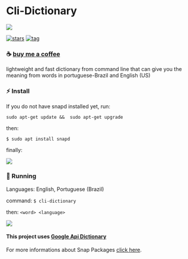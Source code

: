 # Cli-Dictionary

![](https://github.com/ropoko/cli-dictionary/blob/main/assets/icon.png)

[![stars](https://img.shields.io/github/stars/ropoko/cli-dictionary?style=flat-square)](https://github.com/ropoko/cli-dictionary/stargazers/)
[![tag](https://img.shields.io/github/tag/ropoko/cli-dictionary)](https://gitHub.com/ropoko/cli-dictionary/tags/)

### :coffee: [buy me a coffee](https://picpay.me/ropoko) 

lightweight and fast dictionary from command line that can give you the meaning from words in portuguese-Brazil and English (US)

### :zap: Install

If you do not have snapd installed yet, run: 

`sudo apt-get update &&  sudo apt-get upgrade`

then:

`$ sudo apt install snapd`

finally:

[![](https://snapcraft.io/static/images/badges/en/snap-store-black.svg)](https://snapcraft.io/cli-dictionary)

### :rocket: Running

Languages: English, Portuguese (Brazil)

command: `$ cli-dictionary`

then: `<word> <language>`

![](https://github.com/ropoko/cli-dictionary/blob/main/assets/demo.gif)

#### This project uses [Google Api Dictionary](https://github.com/meetDeveloper/googleDictionaryAPI)

For more informations about Snap Packages  [click here](https://snapcraft.io/docs).
